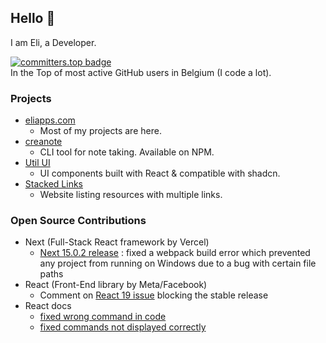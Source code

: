 ## Hello 👋
I am Eli, a Developer.

[![committers.top badge](https://user-badge.committers.top/belgium_private/elitalpa.svg)](https://user-badge.committers.top/belgium_private/elitalpa)  
In the Top of most active GitHub users in Belgium (I code a lot).

### Projects

- [eliapps.com](https://eliapps.com)
  - Most of my projects are here.
- [creanote](https://github.com/elitalpa/creanote)
  - CLI tool for note taking. Available on NPM.
- [Util UI](https://utilui.com/)
  - UI components built with React & compatible with shadcn.
- [Stacked Links](https://stackedlinks.com/)
  - Website listing resources with multiple links.

### Open Source Contributions

- Next (Full-Stack React framework by Vercel)
  - [Next 15.0.2 release](https://github.com/vercel/next.js/releases/tag/v15.0.2) : fixed a webpack build error which prevented any project from running on Windows due to a bug with certain file paths
- React (Front-End library by Meta/Facebook)
  - Comment on [React 19 issue](https://github.com/facebook/react/issues/29898#issuecomment-2494980573) blocking the stable release
- React docs
  - [fixed wrong command in code](https://github.com/reactjs/react.dev/pull/7615)
  - [fixed commands not displayed correctly](https://github.com/reactjs/react.dev/pull/7624)

<!--
**elitalpa/elitalpa** is a ✨ _special_ ✨ repository because its `README.md` (this file) appears on your GitHub profile.

Here are some ideas to get you started:

- 🔭 I’m currently working on ...
- 🌱 I’m currently learning ...
- 👯 I’m looking to collaborate on ...
- 🤔 I’m looking for help with ...
- 💬 Ask me about ...
- 📫 How to reach me: ...
- 😄 Pronouns: ...
- ⚡ Fun fact: ...
-->
